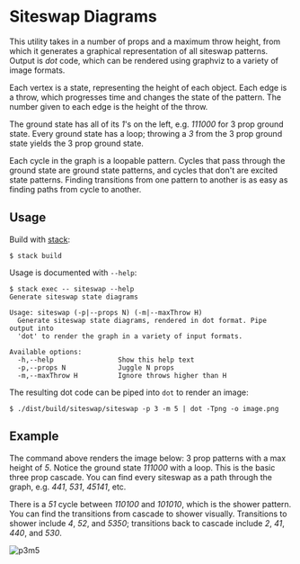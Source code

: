 # Siteswap Diagrams

This utility takes in a number of props and a maximum throw height, from which it generates a graphical representation of all siteswap patterns. Output is *dot* code, which can be rendered using graphviz to a variety of image formats.

Each vertex is a state, representing the height of each object. Each edge is a throw, which progresses time and changes the state of the pattern. The number given to each edge is the height of the throw.

The ground state has all of its *1*'s on the left, e.g. *111000* for 3 prop ground state. Every ground state has a loop; throwing a *3* from the 3 prop ground state yields the 3 prop ground state.

Each cycle in the graph is a loopable pattern. Cycles that pass through the ground state are ground state patterns, and cycles that don't are excited state patterns. Finding transitions from one pattern to another is as easy as finding paths from cycle to another.

## Usage

Build with [stack](https://github.com/commercialhaskell/stack):

```
$ stack build
```

Usage is documented with `--help`:

```
$ stack exec -- siteswap --help
Generate siteswap state diagrams

Usage: siteswap (-p|--props N) (-m|--maxThrow H)
  Generate siteswap state diagrams, rendered in dot format. Pipe output into
  'dot' to render the graph in a variety of input formats.

Available options:
  -h,--help                Show this help text
  -p,--props N             Juggle N props
  -m,--maxThrow H          Ignore throws higher than H
```

The resulting dot code can be piped into `dot` to render an image:

```
$ ./dist/build/siteswap/siteswap -p 3 -m 5 | dot -Tpng -o image.png
```

## Example

The command above renders the image below: 3 prop patterns with a max height of *5*. Notice the ground state *111000* with a loop. This is the basic three prop cascade. You can find every siteswap as a path through the graph, e.g. *441*, *531*, *45141*, etc.

There is a *51* cycle between *110100* and *101010*, which is the shower pattern. You can find the transitions from cascade to shower visually. Transitions to shower include *4*, *52*, and *5350*; transitions back to cascade include *2*, *41*, *440*, and *530*.

![p3m5](http://i.imgur.com/NMNKaxZ.png?1)